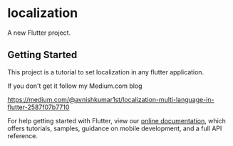 # localization

A new Flutter project.

## Getting Started

This project is a tutorial to set localization in any flutter application.

If you don't get it follow my Medium.com blog

https://medium.com/@avnishkumar1st/localization-multi-language-in-flutter-2587f07b7710

For help getting started with Flutter, view our
[online documentation](https://flutter.dev/docs), which offers tutorials,
samples, guidance on mobile development, and a full API reference.
